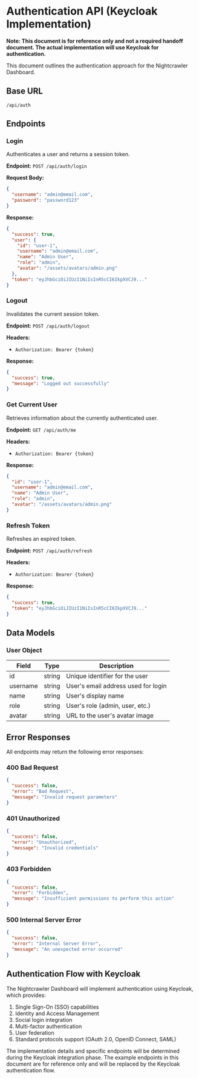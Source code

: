 # Authentication API (Keycloak Implementation)

**Note: This document is for reference only and not a required handoff document. The actual implementation will use Keycloak for authentication.**

This document outlines the authentication approach for the Nightcrawler Dashboard.

## Base URL

```
/api/auth
```

## Endpoints

### Login

Authenticates a user and returns a session token.

**Endpoint:** `POST /api/auth/login`

**Request Body:**

```json
{
  "username": "admin@email.com",
  "password": "password123"
}
```

**Response:**

```json
{
  "success": true,
  "user": {
    "id": "user-1",
    "username": "admin@email.com",
    "name": "Admin User",
    "role": "admin",
    "avatar": "/assets/avatars/admin.png"
  },
  "token": "eyJhbGciOiJIUzI1NiIsInR5cCI6IkpXVCJ9..."
}
```

### Logout

Invalidates the current session token.

**Endpoint:** `POST /api/auth/logout`

**Headers:**
- `Authorization: Bearer {token}`

**Response:**

```json
{
  "success": true,
  "message": "Logged out successfully"
}
```

### Get Current User

Retrieves information about the currently authenticated user.

**Endpoint:** `GET /api/auth/me`

**Headers:**
- `Authorization: Bearer {token}`

**Response:**

```json
{
  "id": "user-1",
  "username": "admin@email.com",
  "name": "Admin User",
  "role": "admin",
  "avatar": "/assets/avatars/admin.png"
}
```

### Refresh Token

Refreshes an expired token.

**Endpoint:** `POST /api/auth/refresh`

**Headers:**
- `Authorization: Bearer {token}`

**Response:**

```json
{
  "success": true,
  "token": "eyJhbGciOiJIUzI1NiIsInR5cCI6IkpXVCJ9..."
}
```

## Data Models

### User Object

| Field | Type | Description |
|-------|------|-------------|
| id | string | Unique identifier for the user |
| username | string | User's email address used for login |
| name | string | User's display name |
| role | string | User's role (admin, user, etc.) |
| avatar | string | URL to the user's avatar image |

## Error Responses

All endpoints may return the following error responses:

### 400 Bad Request

```json
{
  "success": false,
  "error": "Bad Request",
  "message": "Invalid request parameters"
}
```

### 401 Unauthorized

```json
{
  "success": false,
  "error": "Unauthorized",
  "message": "Invalid credentials"
}
```

### 403 Forbidden

```json
{
  "success": false,
  "error": "Forbidden",
  "message": "Insufficient permissions to perform this action"
}
```

### 500 Internal Server Error

```json
{
  "success": false,
  "error": "Internal Server Error",
  "message": "An unexpected error occurred"
}
```

## Authentication Flow with Keycloak

The Nightcrawler Dashboard will implement authentication using Keycloak, which provides:

1. Single Sign-On (SSO) capabilities
2. Identity and Access Management
3. Social login integration
4. Multi-factor authentication
5. User federation
6. Standard protocols support (OAuth 2.0, OpenID Connect, SAML)

The implementation details and specific endpoints will be determined during the Keycloak integration phase. The example endpoints in this document are for reference only and will be replaced by the Keycloak authentication flow.
